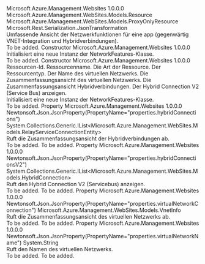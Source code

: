 <Type Name="NetworkFeatures" FullName="Microsoft.Azure.Management.WebSites.Models.NetworkFeatures">
  <TypeSignature Language="C#" Value="public class NetworkFeatures : Microsoft.Azure.Management.WebSites.Models.ProxyOnlyResource" />
  <TypeSignature Language="ILAsm" Value=".class public auto ansi beforefieldinit NetworkFeatures extends Microsoft.Azure.Management.WebSites.Models.ProxyOnlyResource" />
  <TypeSignature Language="DocId" Value="T:Microsoft.Azure.Management.WebSites.Models.NetworkFeatures" />
  <TypeSignature Language="VB.NET" Value="Public Class NetworkFeatures&#xA;Inherits ProxyOnlyResource" />
  <TypeSignature Language="F#" Value="type NetworkFeatures = class&#xA;    inherit ProxyOnlyResource" />
  <AssemblyInfo>
    <AssemblyName>Microsoft.Azure.Management.Websites</AssemblyName>
    <AssemblyVersion>1.0.0.0</AssemblyVersion>
  </AssemblyInfo>
  <Base>
    <BaseTypeName>Microsoft.Azure.Management.WebSites.Models.Resource</BaseTypeName>
    <BaseTypeName FrameworkAlternate="azure-dotnet">Microsoft.Azure.Management.WebSites.Models.ProxyOnlyResource</BaseTypeName>
  </Base>
  <Interfaces />
  <Attributes>
    <Attribute>
      <AttributeName>Microsoft.Rest.Serialization.JsonTransformation</AttributeName>
    </Attribute>
  </Attributes>
  <Docs>
    <summary>
            Umfassende Ansicht der Netzwerkfunktionen für eine app (gegenwärtig VNET-Integration und Hybridverbindungen).
            </summary>
    <remarks>To be added.</remarks>
  </Docs>
  <Members>
    <Member MemberName=".ctor">
      <MemberSignature Language="C#" Value="public NetworkFeatures ();" />
      <MemberSignature Language="ILAsm" Value=".method public hidebysig specialname rtspecialname instance void .ctor() cil managed" />
      <MemberSignature Language="DocId" Value="M:Microsoft.Azure.Management.WebSites.Models.NetworkFeatures.#ctor" />
      <MemberSignature Language="VB.NET" Value="Public Sub New ()" />
      <MemberType>Constructor</MemberType>
      <AssemblyInfo>
        <AssemblyName>Microsoft.Azure.Management.Websites</AssemblyName>
        <AssemblyVersion>1.0.0.0</AssemblyVersion>
      </AssemblyInfo>
      <Parameters />
      <Docs>
        <summary>
            Initialisiert eine neue Instanz der NetworkFeatures-Klasse.
            </summary>
        <remarks>To be added.</remarks>
      </Docs>
    </Member>
    <Member MemberName=".ctor">
      <MemberSignature Language="C#" Value="public NetworkFeatures (string id = null, string name = null, string kind = null, string type = null, string virtualNetworkName = null, Microsoft.Azure.Management.WebSites.Models.VnetInfo virtualNetworkConnection = null, System.Collections.Generic.IList&lt;Microsoft.Azure.Management.WebSites.Models.RelayServiceConnectionEntity&gt; hybridConnections = null, System.Collections.Generic.IList&lt;Microsoft.Azure.Management.WebSites.Models.HybridConnection&gt; hybridConnectionsV2 = null);" />
      <MemberSignature Language="ILAsm" Value=".method public hidebysig specialname rtspecialname instance void .ctor(string id, string name, string kind, string type, string virtualNetworkName, class Microsoft.Azure.Management.WebSites.Models.VnetInfo virtualNetworkConnection, class System.Collections.Generic.IList`1&lt;class Microsoft.Azure.Management.WebSites.Models.RelayServiceConnectionEntity&gt; hybridConnections, class System.Collections.Generic.IList`1&lt;class Microsoft.Azure.Management.WebSites.Models.HybridConnection&gt; hybridConnectionsV2) cil managed" />
      <MemberSignature Language="DocId" Value="M:Microsoft.Azure.Management.WebSites.Models.NetworkFeatures.#ctor(System.String,System.String,System.String,System.String,System.String,Microsoft.Azure.Management.WebSites.Models.VnetInfo,System.Collections.Generic.IList{Microsoft.Azure.Management.WebSites.Models.RelayServiceConnectionEntity},System.Collections.Generic.IList{Microsoft.Azure.Management.WebSites.Models.HybridConnection})" />
      <MemberSignature Language="VB.NET" Value="Public Sub New (Optional id As String = null, Optional name As String = null, Optional kind As String = null, Optional type As String = null, Optional virtualNetworkName As String = null, Optional virtualNetworkConnection As VnetInfo = null, Optional hybridConnections As IList(Of RelayServiceConnectionEntity) = null, Optional hybridConnectionsV2 As IList(Of HybridConnection) = null)" />
      <MemberSignature Language="F#" Value="new Microsoft.Azure.Management.WebSites.Models.NetworkFeatures : string * string * string * string * string * Microsoft.Azure.Management.WebSites.Models.VnetInfo * System.Collections.Generic.IList&lt;Microsoft.Azure.Management.WebSites.Models.RelayServiceConnectionEntity&gt; * System.Collections.Generic.IList&lt;Microsoft.Azure.Management.WebSites.Models.HybridConnection&gt; -&gt; Microsoft.Azure.Management.WebSites.Models.NetworkFeatures" Usage="new Microsoft.Azure.Management.WebSites.Models.NetworkFeatures (id, name, kind, type, virtualNetworkName, virtualNetworkConnection, hybridConnections, hybridConnectionsV2)" />
      <MemberType>Constructor</MemberType>
      <AssemblyInfo>
        <AssemblyName>Microsoft.Azure.Management.Websites</AssemblyName>
        <AssemblyVersion>1.0.0.0</AssemblyVersion>
      </AssemblyInfo>
      <Parameters>
        <Parameter Name="id" Type="System.String" />
        <Parameter Name="name" Type="System.String" />
        <Parameter Name="kind" Type="System.String" />
        <Parameter Name="type" Type="System.String" />
        <Parameter Name="virtualNetworkName" Type="System.String" />
        <Parameter Name="virtualNetworkConnection" Type="Microsoft.Azure.Management.WebSites.Models.VnetInfo" />
        <Parameter Name="hybridConnections" Type="System.Collections.Generic.IList&lt;Microsoft.Azure.Management.WebSites.Models.RelayServiceConnectionEntity&gt;" />
        <Parameter Name="hybridConnectionsV2" Type="System.Collections.Generic.IList&lt;Microsoft.Azure.Management.WebSites.Models.HybridConnection&gt;" />
      </Parameters>
      <Docs>
        <param name="id">Ressourcen-Id.</param>
        <param name="name">Ressourcenname.</param>
        <param name="kind">Die Art der Ressource.</param>
        <param name="type">Der Ressourcentyp.</param>
        <param name="virtualNetworkName">Der Name des virtuellen Netzwerks.</param>
        <param name="virtualNetworkConnection">Die Zusammenfassungsansicht des virtuellen Netzwerks.</param>
        <param name="hybridConnections">Die Zusammenfassungsansicht Hybridverbindungen.</param>
        <param name="hybridConnectionsV2">Der Hybrid Connection V2 (Service Bus) anzeigen.</param>
        <summary>
            Initialisiert eine neue Instanz der NetworkFeatures-Klasse.
            </summary>
        <remarks>To be added.</remarks>
      </Docs>
    </Member>
    <Member MemberName="HybridConnections">
      <MemberSignature Language="C#" Value="public System.Collections.Generic.IList&lt;Microsoft.Azure.Management.WebSites.Models.RelayServiceConnectionEntity&gt; HybridConnections { get; }" />
      <MemberSignature Language="ILAsm" Value=".property instance class System.Collections.Generic.IList`1&lt;class Microsoft.Azure.Management.WebSites.Models.RelayServiceConnectionEntity&gt; HybridConnections" />
      <MemberSignature Language="DocId" Value="P:Microsoft.Azure.Management.WebSites.Models.NetworkFeatures.HybridConnections" />
      <MemberSignature Language="VB.NET" Value="Public ReadOnly Property HybridConnections As IList(Of RelayServiceConnectionEntity)" />
      <MemberSignature Language="F#" Value="member this.HybridConnections : System.Collections.Generic.IList&lt;Microsoft.Azure.Management.WebSites.Models.RelayServiceConnectionEntity&gt;" Usage="Microsoft.Azure.Management.WebSites.Models.NetworkFeatures.HybridConnections" />
      <MemberType>Property</MemberType>
      <AssemblyInfo>
        <AssemblyName>Microsoft.Azure.Management.Websites</AssemblyName>
        <AssemblyVersion>1.0.0.0</AssemblyVersion>
      </AssemblyInfo>
      <Attributes>
        <Attribute>
          <AttributeName>Newtonsoft.Json.JsonProperty(PropertyName="properties.hybridConnections")</AttributeName>
        </Attribute>
      </Attributes>
      <ReturnValue>
        <ReturnType>System.Collections.Generic.IList&lt;Microsoft.Azure.Management.WebSites.Models.RelayServiceConnectionEntity&gt;</ReturnType>
      </ReturnValue>
      <Docs>
        <summary>
            Ruft die Zusammenfassungsansicht der Hybridverbindungen ab.
            </summary>
        <value>To be added.</value>
        <remarks>To be added.</remarks>
      </Docs>
    </Member>
    <Member MemberName="HybridConnectionsV2">
      <MemberSignature Language="C#" Value="public System.Collections.Generic.IList&lt;Microsoft.Azure.Management.WebSites.Models.HybridConnection&gt; HybridConnectionsV2 { get; }" />
      <MemberSignature Language="ILAsm" Value=".property instance class System.Collections.Generic.IList`1&lt;class Microsoft.Azure.Management.WebSites.Models.HybridConnection&gt; HybridConnectionsV2" />
      <MemberSignature Language="DocId" Value="P:Microsoft.Azure.Management.WebSites.Models.NetworkFeatures.HybridConnectionsV2" />
      <MemberSignature Language="VB.NET" Value="Public ReadOnly Property HybridConnectionsV2 As IList(Of HybridConnection)" />
      <MemberSignature Language="F#" Value="member this.HybridConnectionsV2 : System.Collections.Generic.IList&lt;Microsoft.Azure.Management.WebSites.Models.HybridConnection&gt;" Usage="Microsoft.Azure.Management.WebSites.Models.NetworkFeatures.HybridConnectionsV2" />
      <MemberType>Property</MemberType>
      <AssemblyInfo>
        <AssemblyName>Microsoft.Azure.Management.Websites</AssemblyName>
        <AssemblyVersion>1.0.0.0</AssemblyVersion>
      </AssemblyInfo>
      <Attributes>
        <Attribute>
          <AttributeName>Newtonsoft.Json.JsonProperty(PropertyName="properties.hybridConnectionsV2")</AttributeName>
        </Attribute>
      </Attributes>
      <ReturnValue>
        <ReturnType>System.Collections.Generic.IList&lt;Microsoft.Azure.Management.WebSites.Models.HybridConnection&gt;</ReturnType>
      </ReturnValue>
      <Docs>
        <summary>
            Ruft den Hybrid Connection V2 (Servicebus) anzeigen.
            </summary>
        <value>To be added.</value>
        <remarks>To be added.</remarks>
      </Docs>
    </Member>
    <Member MemberName="VirtualNetworkConnection">
      <MemberSignature Language="C#" Value="public Microsoft.Azure.Management.WebSites.Models.VnetInfo VirtualNetworkConnection { get; }" />
      <MemberSignature Language="ILAsm" Value=".property instance class Microsoft.Azure.Management.WebSites.Models.VnetInfo VirtualNetworkConnection" />
      <MemberSignature Language="DocId" Value="P:Microsoft.Azure.Management.WebSites.Models.NetworkFeatures.VirtualNetworkConnection" />
      <MemberSignature Language="VB.NET" Value="Public ReadOnly Property VirtualNetworkConnection As VnetInfo" />
      <MemberSignature Language="F#" Value="member this.VirtualNetworkConnection : Microsoft.Azure.Management.WebSites.Models.VnetInfo" Usage="Microsoft.Azure.Management.WebSites.Models.NetworkFeatures.VirtualNetworkConnection" />
      <MemberType>Property</MemberType>
      <AssemblyInfo>
        <AssemblyName>Microsoft.Azure.Management.Websites</AssemblyName>
        <AssemblyVersion>1.0.0.0</AssemblyVersion>
      </AssemblyInfo>
      <Attributes>
        <Attribute>
          <AttributeName>Newtonsoft.Json.JsonProperty(PropertyName="properties.virtualNetworkConnection")</AttributeName>
        </Attribute>
      </Attributes>
      <ReturnValue>
        <ReturnType>Microsoft.Azure.Management.WebSites.Models.VnetInfo</ReturnType>
      </ReturnValue>
      <Docs>
        <summary>
            Ruft die Zusammenfassungsansicht des virtuellen Netzwerks ab.
            </summary>
        <value>To be added.</value>
        <remarks>To be added.</remarks>
      </Docs>
    </Member>
    <Member MemberName="VirtualNetworkName">
      <MemberSignature Language="C#" Value="public string VirtualNetworkName { get; }" />
      <MemberSignature Language="ILAsm" Value=".property instance string VirtualNetworkName" />
      <MemberSignature Language="DocId" Value="P:Microsoft.Azure.Management.WebSites.Models.NetworkFeatures.VirtualNetworkName" />
      <MemberSignature Language="VB.NET" Value="Public ReadOnly Property VirtualNetworkName As String" />
      <MemberSignature Language="F#" Value="member this.VirtualNetworkName : string" Usage="Microsoft.Azure.Management.WebSites.Models.NetworkFeatures.VirtualNetworkName" />
      <MemberType>Property</MemberType>
      <AssemblyInfo>
        <AssemblyName>Microsoft.Azure.Management.Websites</AssemblyName>
        <AssemblyVersion>1.0.0.0</AssemblyVersion>
      </AssemblyInfo>
      <Attributes>
        <Attribute>
          <AttributeName>Newtonsoft.Json.JsonProperty(PropertyName="properties.virtualNetworkName")</AttributeName>
        </Attribute>
      </Attributes>
      <ReturnValue>
        <ReturnType>System.String</ReturnType>
      </ReturnValue>
      <Docs>
        <summary>
            Ruft den Namen des virtuellen Netzwerks.
            </summary>
        <value>To be added.</value>
        <remarks>To be added.</remarks>
      </Docs>
    </Member>
  </Members>
</Type>